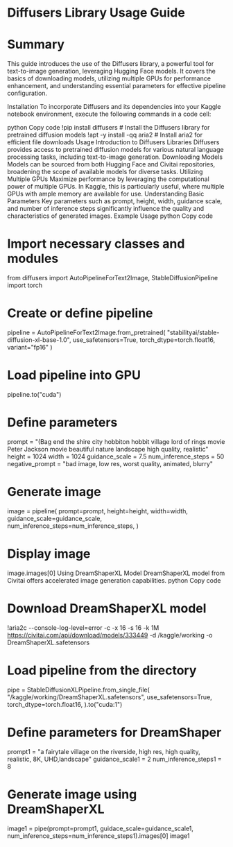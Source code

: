 # Diffusers Library Usage Guide

# Summary
This guide introduces the use of the Diffusers library, a powerful tool for text-to-image generation, leveraging Hugging Face models. It covers the basics of downloading models, utilizing multiple GPUs for performance enhancement, and understanding essential parameters for effective pipeline configuration.

Installation
To incorporate Diffusers and its dependencies into your Kaggle notebook environment, execute the following commands in a code cell:

python
Copy code
!pip install diffusers   # Install the Diffusers library for pretrained diffusion models 
!apt -y install -qq aria2  # Install aria2 for efficient file downloads
Usage
Introduction to Diffusers Libraries
Diffusers provides access to pretrained diffusion models for various natural language processing tasks, including text-to-image generation.
Downloading Models
Models can be sourced from both Hugging Face and Civitai repositories, broadening the scope of available models for diverse tasks.
Utilizing Multiple GPUs
Maximize performance by leveraging the computational power of multiple GPUs. In Kaggle, this is particularly useful, where multiple GPUs with ample memory are available for use.
Understanding Basic Parameters
Key parameters such as prompt, height, width, guidance scale, and number of inference steps significantly influence the quality and characteristics of generated images.
Example Usage
python
Copy code
# Import necessary classes and modules
from diffusers import AutoPipelineForText2Image, StableDiffusionPipeline
import torch

# Create or define pipeline
pipeline = AutoPipelineForText2Image.from_pretrained(
    "stabilityai/stable-diffusion-xl-base-1.0",
    use_safetensors=True,
    torch_dtype=torch.float16,
    variant="fp16"
)

# Load pipeline into GPU
pipeline.to("cuda")

# Define parameters
prompt = "(Bag end the shire city hobbiton hobbit village lord of rings movie  Peter Jackson movie beautiful nature landscape high quality, realistic"
height = 1024
width = 1024
guidance_scale = 7.5
num_inference_steps = 50
negative_prompt = "bad image, low res, worst quality, animated, blurry"

# Generate image
image = pipeline(
    prompt=prompt,
    height=height,
    width=width,
    guidance_scale=guidance_scale,
    num_inference_steps=num_inference_steps,
)

# Display image
image.images[0]
Using DreamShaperXL Model
DreamShaperXL model from Civitai offers accelerated image generation capabilities.
python
Copy code
# Download DreamShaperXL model
!aria2c --console-log-level=error -c -x 16 -s 16 -k 1M https://civitai.com/api/download/models/333449 -d /kaggle/working -o DreamShaperXL.safetensors

# Load pipeline from the directory
pipe = StableDiffusionXLPipeline.from_single_file(
        "/kaggle/working/DreamShaperXL.safetensors",
        use_safetensors=True,
        torch_dtype=torch.float16,
    ).to("cuda:1")

# Define parameters for DreamShaper
prompt1 = "a fairytale village on the riverside, high res, high quality, realistic, 8K, UHD,landscape"
guidance_scale1 = 2
num_inference_steps1 = 8

# Generate image using DreamShaperXL
image1 = pipe(prompt=prompt1, guidace_scale=guidance_scale1, num_inference_steps=num_inference_steps1).images[0]
image1

